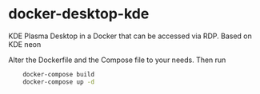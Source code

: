 # docker-desktop-kde

KDE Plasma Desktop in a Docker that can be accessed via RDP.
Based on KDE neon

Alter the Dockerfile and the Compose file to your needs.
Then run 

```bash
    docker-compose build
    docker-compose up -d
```